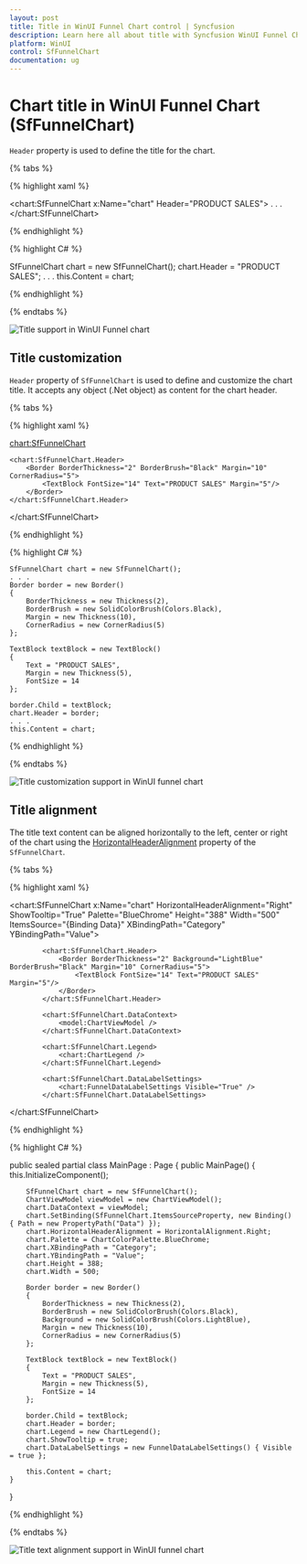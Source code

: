 ```yaml
---
layout: post
title: Title in WinUI Funnel Chart control | Syncfusion
description: Learn here all about title with Syncfusion WinUI Funnel Chart (SfFunnelChart) control and its customization.
platform: WinUI
control: SfFunnelChart
documentation: ug
---
```


# Chart title in WinUI Funnel Chart (SfFunnelChart)

`Header` property is used to define the title for the chart.

{% tabs %}   

{% highlight xaml %}

<chart:SfFunnelChart x:Name="chart" Header="PRODUCT SALES">
 . . .           
</chart:SfFunnelChart>

{% endhighlight %}

{% highlight C# %}

SfFunnelChart chart = new SfFunnelChart();
chart.Header = "PRODUCT SALES";
. . . 
this.Content = chart;

{% endhighlight %}

{% endtabs %} 

![Title support in WinUI Funnel chart](Title_Images/WinUI_FunnelChart_Title.png)

## Title customization

`Header` property of `SfFunnelChart` is used to define and customize the chart title. It accepts any object (.Net object) as content for the chart header.

{% tabs %}   

{% highlight xaml %}

 <chart:SfFunnelChart>

    <chart:SfFunnelChart.Header>
        <Border BorderThickness="2" BorderBrush="Black" Margin="10" CornerRadius="5">
            <TextBlock FontSize="14" Text="PRODUCT SALES" Margin="5"/>
        </Border>
    </chart:SfFunnelChart.Header>
            
</chart:SfFunnelChart>

{% endhighlight %}

{% highlight C# %}

    SfFunnelChart chart = new SfFunnelChart();
    . . .
    Border border = new Border()
    {
        BorderThickness = new Thickness(2),
        BorderBrush = new SolidColorBrush(Colors.Black),
        Margin = new Thickness(10),
        CornerRadius = new CornerRadius(5)
    };

    TextBlock textBlock = new TextBlock()
    {
        Text = "PRODUCT SALES",
        Margin = new Thickness(5),
        FontSize = 14
    };

    border.Child = textBlock;
    chart.Header = border;
    . . . 
    this.Content = chart;

{% endhighlight %}

{% endtabs %} 

![Title customization support in WinUI funnel chart](Title_images/WinUI_FunnelChart_TitleCustomization.png)

## Title alignment

The title text content can be aligned horizontally to the left, center or right of the chart using the [HorizontalHeaderAlignment]() property of the `SfFunnelChart`.

{% tabs %}   

{% highlight xaml %}

 <chart:SfFunnelChart x:Name="chart" 
                HorizontalHeaderAlignment="Right"
                ShowTooltip="True"
                Palette="BlueChrome"
                Height="388" Width="500" 
                ItemsSource="{Binding Data}" 
                XBindingPath="Category"
                YBindingPath="Value">
                
            <chart:SfFunnelChart.Header>
                <Border BorderThickness="2" Background="LightBlue" BorderBrush="Black" Margin="10" CornerRadius="5">
                    <TextBlock FontSize="14" Text="PRODUCT SALES" Margin="5"/>
                </Border>
            </chart:SfFunnelChart.Header>

            <chart:SfFunnelChart.DataContext>
                <model:ChartViewModel />
            </chart:SfFunnelChart.DataContext>

            <chart:SfFunnelChart.Legend>
                <chart:ChartLegend />
            </chart:SfFunnelChart.Legend>

            <chart:SfFunnelChart.DataLabelSettings>
                <chart:FunnelDataLabelSettings Visible="True" />
            </chart:SfFunnelChart.DataLabelSettings>
            
</chart:SfFunnelChart>

{% endhighlight %}

{% highlight C# %}

public sealed partial class MainPage : Page
{
    public MainPage()
    {
        this.InitializeComponent();
            
        SfFunnelChart chart = new SfFunnelChart();
        ChartViewModel viewModel = new ChartViewModel();
        chart.DataContext = viewModel;
        chart.SetBinding(SfFunnelChart.ItemsSourceProperty, new Binding() { Path = new PropertyPath("Data") });
        chart.HorizontalHeaderAlignment = HorizontalAlignment.Right;
        chart.Palette = ChartColorPalette.BlueChrome;
        chart.XBindingPath = "Category";
        chart.YBindingPath = "Value";
        chart.Height = 388;
        chart.Width = 500;

        Border border = new Border()
        {
            BorderThickness = new Thickness(2),
            BorderBrush = new SolidColorBrush(Colors.Black),
            Background = new SolidColorBrush(Colors.LightBlue),
            Margin = new Thickness(10),
            CornerRadius = new CornerRadius(5)
        };

        TextBlock textBlock = new TextBlock()
        {
            Text = "PRODUCT SALES",
            Margin = new Thickness(5),
            FontSize = 14
        };

        border.Child = textBlock;
        chart.Header = border;
        chart.Legend = new ChartLegend();
        chart.ShowTooltip = true;
        chart.DataLabelSettings = new FunnelDataLabelSettings() { Visible = true };

        this.Content = chart;
    }
}

{% endhighlight %}

{% endtabs %} 

![Title text alignment support in WinUI funnel chart](Title_images/WinUI_FunnelChart_TitleAlignment.png)

